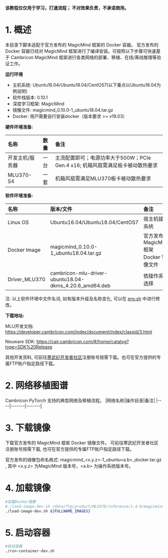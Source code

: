 
**该教程仅仅用于学习，打通流程； 不对效果负责，不承诺商用。**

# 1. 概述
本目录下脚本适配于官方发布的 MagicMind 框架的 Docker 容器。 官方发布的 Docker 容器已经对 MagicMind 框架进行了编译安装。可按照以下步骤可快速基于 Cambricon MagicMind 框架进行各类网络的部署、移植、在线/离线推理等验证工作。

**运行环境**

- 主机系统: Ubuntu16.04/Ubuntu18.04/CentOS7(以下重点以Ubuntu18.04为例说明)
- 软件栈版本: 0.10.1
- 深度学习框架: MagicMind
- 镜像文件: magicmind_0.10.0-1_ubuntu18.04.tar.gz
- Docker: ⽤⼾需要⾃⾏安装docker（版本要求 >= v19.03）

**硬件环境准备:**

| 名称           | 数量      | 备注                  |
| :------------ | :--------- | :------------------ |
| 开发主机/服务器  | 一台       |主流配置即可；电源功率大于500W；PCIe Gen.4 x16; 机箱风扇需满足板卡被动散热要求 |
| MLU370-S4     | 一套       |机箱风扇需满足MLU370板卡被动散热要求|

**软件环境准备:**

| 名称                   | 版本/文件                                              | 备注                                 |
| :-------------------- | :-------------------------------                      | :---------------------------------- |
| Linux OS              | Ubuntu16.04/Ubuntu18.04/CentOS7                       | 宿主机操作系统                         |
| Docker Image          | magicmind_0.10.0-1_ubuntu18.04.tar.gz                 | 官方发布的 MagicMind 框架 Docker 镜像文件 |
| Driver_MLU370         | cambricon-mlu-driver-ubuntu18.04-dkms_4.20.6_amd64.deb| 依操作系统选择                         |

注: 以上软件环境中文件名词, 如有版本升级及名称变化, 可以在 [env.sh](./env.sh) 中进行修改。

**下载地址:**

MLU开发文档: https://developer.cambricon.com/index/document/index/classid/3.html

Neuware SDK: https://cair.cambricon.com/#/home/catalog?type=SDK%20Release

其他开发资料, 可前往[寒武纪开发者社区](https://developer.cambricon.com)注册账号按需下载。也可在官方提供的专属FTP账户指定路径下载。

# 2. 网络移植图谱
Cambricon PyTorch 支持的典型网络及移植流程。
|网络名称|操作目录|备注|
|----|-------|-------|

# 3. 下载镜像

下载官方发布的 MagicMind 框架 Docker 镜像文件。 可前往寒武纪开发者社区注册账号按需下载, 也可在官方提供的专属FTP账户指定路径下载。

官方发布的镜像包命名格式: magicmind_<x.y.z>-1_ubuntu<a.b>_docker.tar.gz , 其中 <x.y.z> 为MagicMind 版本号，<a.b> 为操作系统版本号。

# 4. 加载镜像
```bash
#加载Docker镜像
#./load-image-dev.sh /data/ftp/product/MLU370/inference/1.4.0/magicmind_v0.10.0/Ubuntu/18.04/abiold/docker/magicmind_0.10.0-1_ubuntu18.04.tar.gz
./load-image-dev.sh ${FULLNAME_IMAGES}
```

# 5. 启动容器
```bash
#启动容器
./run-container-dev.sh
```
